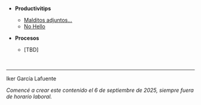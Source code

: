 <br>

- **Productivitips**
  - [Malditos adjuntos...](https://ikergl.github.io/malditos_adjuntos.html)
  - [No Hello](https://ikergl.github.io/no_hello.html)

- **Procesos**
  - [TBD]
 
<br>

___
Iker García Lafuente

_Comencé a crear este contenido el 6 de septiembre de 2025, siempre fuera de horario laboral._